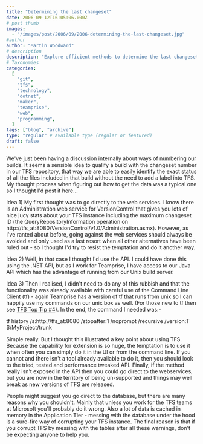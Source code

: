 ```yaml
---
title: "Determining the last changeset"
date: 2006-09-12T16:05:06.000Z
# post thumb
images:
  - "/images/post/2006/09/2006-determining-the-last-changeset.jpg"
#author
author: "Martin Woodward"
# description
description: "Explore efficient methods to determine the last changeset in TFS builds, favouring simple command-line solutions over complex APIs."
# Taxonomies
categories:
  [
    "git",
    "tfs",
    "technology",
    "dotnet",
    "maker",
    "teamprise",
    "web",
    "programming",
  ]
tags: ["blog", "archive"]
type: "regular" # available type (regular or featured)
draft: false
---
```


We've just been having a discussion internally about ways of numbering our builds. It seems a sensible idea to qualify a build with the changeset number in our TFS repository, that way we are able to easily identify the exact status of all the files included in that build without the need to add a label into TFS. My thought process when figuring out how to get the data was a typical one so I thought I'd post it here...

Idea 1) My first thought was to go directly to the web services. I know there is an Administration web service for VersionControl that gives you lots of nice jucy stats about your TFS instance including the maximum changeset ID (the QueryRepositoryInformation operation on http://tfs_at:8080/VersionControl/v1.0/Administration.asmx). However, as I've ranted about before, going against the web services should always be avoided and only used as a last resort when all other alternatives have been ruled out - so I thought I'd try to resist the temptation and do it another way.

Idea 2) Well, in that case I thought I'd use the API. I could have done this using the .NET API, but as I work for Teamprise, I have access to our Java API which has the advantage of running from our Unix build server.

Idea 3) Then I realised, I didn't need to do any of this rubbish and that the functionality was already available with careful use of the Command Line Client (tf) - again Teamprise has a version of tf that runs from unix so I can happily use my commands on our unix box as well. (For those new to tf then see [TFS Top Tip #4](http://www.woodwardweb.com/vsts/000234.html)). In the end, the command I needed was:-

tf history /s:http://tfs_at:8080 /stopafter:1 /noprompt /recursive /version:T $/MyProject/trunk

Simple really. But I thought this illustrated a key point about using TFS. Because the capability for extension is so huge, the temptation is to use it when often you can simply do it in the UI or from the command line. If you cannot and there isn't a tool already available to do it, then you should look to the tried, tested and performance tweaked API. Finally, if the method really isn't exposed in the API then you could go direct to the webservices, but you are now in the territory of being un-supported and things may well break as new versions of TFS are released.

People might suggest you go direct to the database, but there are many reasons why you shouldn't. Mainly that unless you work for the TFS teams at Microsoft you'll probably do it wrong. Also a lot of data is cached in memory in the Application Tier - messing with the database under the hood is a sure-fire way of corrupting your TFS instance. The final reason is that if you corrupt TFS by messing with the tables after all these warnings, don't be expecting anyone to help you.
